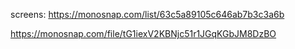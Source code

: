 screens: https://monosnap.com/list/63c5a89105c646ab7b3c3a6b

https://monosnap.com/file/tG1iexV2KBNjc51r1JGqKGbJM8DzBO
